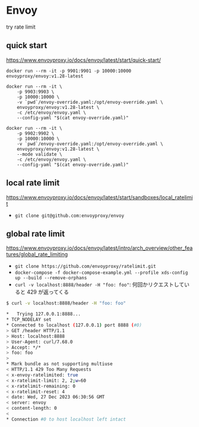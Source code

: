 # Envoy

try rate limit

## quick start

https://www.envoyproxy.io/docs/envoy/latest/start/quick-start/

```
docker run --rm -it -p 9901:9901 -p 10000:10000 envoyproxy/envoy:v1.28-latest

docker run --rm -it \
    -p 9903:9903 \
    -p 10000:10000 \
    -v `pwd`/envoy-override.yaml:/opt/envoy-override.yaml \
    envoyproxy/envoy:v1.28-latest \
    -c /etc/envoy/envoy.yaml \
    --config-yaml "$(cat envoy-override.yaml)"

docker run --rm -it \
    -p 9902:9902 \
    -p 10000:10000 \
    -v `pwd`/envoy-override.yaml:/opt/envoy-override.yaml \
    envoyproxy/envoy:v1.28-latest \
    --mode validate \
    -c /etc/envoy/envoy.yaml \
    --config-yaml "$(cat envoy-override.yaml)"
```

## local rate limit

https://www.envoyproxy.io/docs/envoy/latest/start/sandboxes/local_ratelimit

- `git clone git@github.com:envoyproxy/envoy`

## global rate limit

https://www.envoyproxy.io/docs/envoy/latest/intro/arch_overview/other_features/global_rate_limiting

- `git clone https://github.com/envoyproxy/ratelimit.git`
- `docker-compose -f docker-compose-example.yml --profile xds-config up --build --remove-orphans`
- `curl -v localhost:8888/header -H "foo: foo"`: 何回かリクエストしていると 429 が返ってくる

```bash
$ curl -v localhost:8888/header -H "foo: foo"

*   Trying 127.0.0.1:8888...
* TCP_NODELAY set
* Connected to localhost (127.0.0.1) port 8888 (#0)
> GET /header HTTP/1.1
> Host: localhost:8888
> User-Agent: curl/7.68.0
> Accept: */*
> foo: foo
>
* Mark bundle as not supporting multiuse
< HTTP/1.1 429 Too Many Requests
< x-envoy-ratelimited: true
< x-ratelimit-limit: 2, 2;w=60
< x-ratelimit-remaining: 0
< x-ratelimit-reset: 4
< date: Wed, 27 Dec 2023 06:30:56 GMT
< server: envoy
< content-length: 0
<
* Connection #0 to host localhost left intact
```
